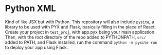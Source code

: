 # Python XML

Kind of like JSX but with Python. This repository will also include `pysite`, a library to be used with PYX and Flask, basically filling in the place of React. Create your project in `test_proj`, with app.pyx being your main application. Then, with the root directory of the repo added to PYTHONPATH, `src/` added to PATH, and Flask installed, run the command `python -m pysite run` to deploy your app using Flask.

